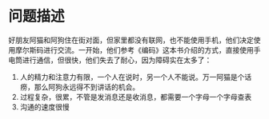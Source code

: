 # 问题描述
好朋友阿猫和阿狗住在街对面，但家里都没有联网，也不能使用手机，他们决定使用摩尔斯码进行交流。一开始，他们参考《编码》这本书介绍的方式，直接使用手电筒进行通信，但很快，他们失去了耐心，因为障碍实在太多了：
1. 人的精力和注意力有限，一个人在说时，另一个人不能说。万一阿猫是个话痨，那么阿狗永远得不到讲话的机会。
2. 过程复杂，很累，不管是发消息还是收消息，都需要一个字母一个字母查表
2. 沟通的速度很慢

